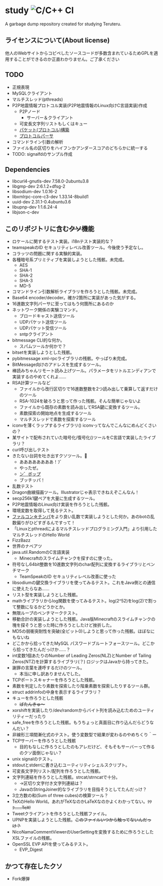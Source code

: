 # study ![C/C++ CI](https://github.com/teruteru128/study/workflows/C/C++%20CI/badge.svg)

A garbage dump repository created for studying Teruteru.

## ライセンスについて(About license)

他人のWebサイトからコピペしたソースコードが多数含まれているためGPLを適用することができるのか正直わかりません。ご了承ください

## TODO

- 正規表現
- MySQLクライアント
- マルチスレッド(pthreads)
- P2P地震情報プロトコル実装(P2P地震情報のLinux向けC言語実装)作成
  - P2Pノード
    - サーバー＆クライアント
  - 可変長文字列リストもしくはキュー
  - [パケット(プロトコル)構築](https://github.com/p2pquake/epsp-peer-cs/blob/f3cc70fd199806ced719fb9a692ec39b938924ba/Client/Common/Net/Packet.cs#L72)
  - [プロトコルパーサ](https://github.com/p2pquake/epsp-specifications)
- コマンドライン引数の解析
- ファイル名の区切りをハイフンかアンダースコアのどちらかに統一する
- TODO: signalfdのサンプル作成

## Dependencies

- libcurl4-gnutls-dev 7.58.0-2ubuntu3.8
- libgmp-dev 2:6.1.2+dfsg-2
- libsodium-dev 1.0.16-2
- libxmlrpc-core-c3-dev 1.33.14-8build1
- uuid-dev 2.31.1-0.4ubuntu3.6
- libupnp-dev 1:1.6.24-4
- libjson-c-dev

## このリポジトリに含む~~クソ~~機能

- ロケールに関するテスト実装。i18nテスト実装的な？
- teamspeakのID セキュリティレベル改善ツール。今後使う予定なし。
- コラッツの問題に関する実験的実装。
- 各種暗号系プリミティブを実装しようとした残骸。未完成。
  - AES
  - SHA-1
  - SHA-2
  - SHA-3
  - MD-5
- コマンドライン引数解析ライブラリを作ろうとした残骸。未完成。
- Base64 encoder/decoder。確か2箇所に実装があった気がする。
- 16進数文字列パーサに至ってはもう何箇所にあるのか
- ネットワーク関係の実験コマンド。
  - ブロードキャスト送信ツール
  - UDPパケット送信ツール
  - UDPパケット受信ツール
  - sntpクライアント
- bitmessage CLI的な何か。
  - スパムツールか何かで？
- bitsetを実装しようとした残骸。
- pybitmessage xml-rpcライブラリの残骸。やっぱり未完成。
- BitMessage向けのアドレスを生成するツール。
- 棒読みちゃんリモート読み上げツール。パラメータをリトルエンディアンで実装するのやめてくれよ……
- RSA計算ツールなど
  - ファイルから改行区切りで16進数整数を2つ読み出して乗算して返すだけのツール
  - RSA-1024を破ろうと思って作った残骸。そんな簡単じゃないよ
  - ファイルから既存の素数を読み出してRSA鍵に変換するツール。
  - 素数探索の開始地点を生成するツール
  - マルチスレッドで素数を探索するツール
- iconvを薄くラップするライブラリ() iconvってなんでこんなにめんどくさいの？
- 某サイトで配布されていた暗号化/復号化()ツールをC言語で実装したライブラリ？
- curl呼び出しテスト
- きたない台詞を吐き出すクソツール。:poop:
  - ああああああああ！ﾌﾞ
  - やったぜ。
  - [ン゛ボ](https://twitter.com/tukushiA/status/844873480805859330)[ップ](https://w.atwiki.jp/aniwotawiki/pages/38145.html#id_73c21301)
  - ブッチッパ！
- 乱数テスト
- Dragon曲線描画ツール。Illustratorじゃ表示できねえぞこんなん！
- secp256k1鍵ペアを大量に生成するツール。
- P2P地震情報のLinux向け実装を作ろうとした残骸。
- 環境変数を取得して見るテスト。
- [ファルコン☆チンパ](https://twitter.com/Fal_conpunch)をより良い乱数で実装しようとした何か。あのbotの乱数偏りがひどすぎるんですって！
- 「Linuxとpthreadによるマルチスレッドプログラミング入門」より引用したマルチスレッドのHello World
- FizzBazz
- 世界のナベアツ
- java.util.RandomのC言語実装
  - Minecraftのスライムチャンクを探すのに使った。
- 符号なし64bit整数を10進数文字列のchar配列に変換するライブラリとベンチマーク
  - TeamSpeakのID セキュリティレベル改善に使った
- libsodiumの鍵交換ライブラリを使ってみるテスト。これをJava側との通信に使えたらなあ……
- リスト型を実装しようとした残骸。
- mathライブラリからlog関数を使ってみるテスト。log(2^52)をlog(2)で割って整数になるかどうかとか。
- 無限ループのベンチマークテスト。
- 移動合計の実装しようとした残骸。Java版Minecraftのスライムチャンクの塊を探そうと思った時に作ろうとしたけど挫折した。
- MD5の弱衝突耐性を突破(全ビット0)しようと思って作った残骸。ほぼなにもないね
- どこかから拾ってきたMySQL パスワードブルートフォースツール。どこから拾ってきたんだっけか……？
- int変数1個あたりのNumber of Leading Zeros(NLZ)とNumber of Tailing Zeros(NTZ)を計算するライブラリ(？) ロジックはJavaから持ってきた。
- 謝罪の言葉を連呼するだけのツール。
  - 本当に申し訳ありませんでした。
- TCPポートスキャナーを作ろうとした残骸。
- 素数を判定したり素数を探索したり階乗素数を探索したりするツール群。
- struct addrinfoの中身を表示するライブラリ？
- キューを作ろうとした残骸
  - ~~ばたんきゅ～~~
- xorshiftを実装したり/dev/randomからバイト列を読み込むためのユーティリティーだったり
- safe_freeを作ろうとした残骸。もうちょっと真面目に作り込んだらどうなんだい？
- 非線形三項間漸化式のテスト。使う変数型で結果が変わるのやめちくり＾ー
- TCPサーバーを作ろうとした残骸
  - 目的もなしに作ろうとしたのもアレだけど、そもそもサーバーって作るのクソ面倒じゃない？
- unix signalのテスト。
- stdoutとstderrに書き込むユーティリティシェルスクリプト。
- 可変長文字列リスト/配列を作ろうとした残骸。
- 文字列連結を作ろうとした残骸。strcat/strncatで十分。
  - →区切り文字付き文字列連結は？
  - JavaのStringJoiner的なライブラリを目指そうとしてたんだっけ？
- 3立方数の和(Sum of three cubes)の検算ツール？
- TeXのHello World。あれがTeXなのかLaTeXなのかよくわかってない。~~ﾌﾌﾌ……TeX!~~
- Tweetクライアントを作ろうとした残骸ファイル。
- UPNPを実装しようとした残骸。~~このファイルいつから触ってないんだっけ？~~
- NicoNamaCommentViewerのUserSettingを変換するために作ろうとしたXSLファイルの残骸。
- OpenSSL EVP APIを使ってみるテスト。
  - EVP_Digest

## かつて存在したクソ

- Fork爆弾
